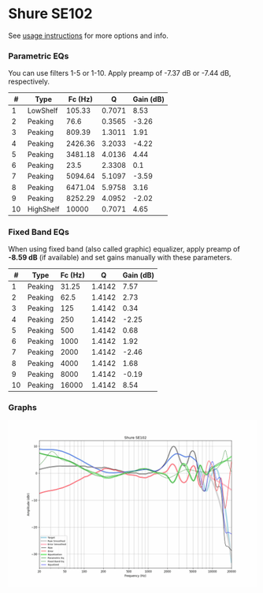 # Shure SE102
See [usage instructions](https://github.com/jaakkopasanen/AutoEq#usage) for more options and info.

### Parametric EQs
You can use filters 1-5 or 1-10. Apply preamp of -7.37 dB or -7.44 dB, respectively.

|   # | Type      |   Fc (Hz) |      Q |   Gain (dB) |
|-----|-----------|-----------|--------|-------------|
|   1 | LowShelf  |    105.33 | 0.7071 |        8.53 |
|   2 | Peaking   |     76.6  | 0.3565 |       -3.26 |
|   3 | Peaking   |    809.39 | 1.3011 |        1.91 |
|   4 | Peaking   |   2426.36 | 3.2033 |       -4.22 |
|   5 | Peaking   |   3481.18 | 4.0136 |        4.44 |
|   6 | Peaking   |     23.5  | 2.3308 |        0.1  |
|   7 | Peaking   |   5094.64 | 5.1097 |       -3.59 |
|   8 | Peaking   |   6471.04 | 5.9758 |        3.16 |
|   9 | Peaking   |   8252.29 | 4.0952 |       -2.02 |
|  10 | HighShelf |  10000    | 0.7071 |        4.65 |

### Fixed Band EQs
When using fixed band (also called graphic) equalizer, apply preamp of **-8.59 dB** (if available) and set gains manually with these parameters.

|   # | Type    |   Fc (Hz) |      Q |   Gain (dB) |
|-----|---------|-----------|--------|-------------|
|   1 | Peaking |     31.25 | 1.4142 |        7.57 |
|   2 | Peaking |     62.5  | 1.4142 |        2.73 |
|   3 | Peaking |    125    | 1.4142 |        0.34 |
|   4 | Peaking |    250    | 1.4142 |       -2.25 |
|   5 | Peaking |    500    | 1.4142 |        0.68 |
|   6 | Peaking |   1000    | 1.4142 |        1.92 |
|   7 | Peaking |   2000    | 1.4142 |       -2.46 |
|   8 | Peaking |   4000    | 1.4142 |        1.68 |
|   9 | Peaking |   8000    | 1.4142 |       -0.19 |
|  10 | Peaking |  16000    | 1.4142 |        8.54 |

### Graphs
![](./Shure%20SE102.png)

